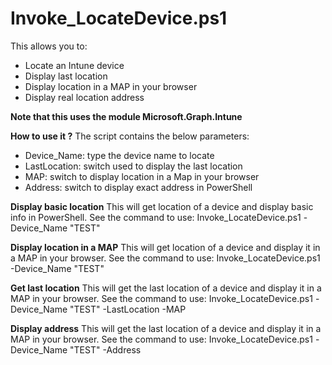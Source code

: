 # Invoke_LocateDevice.ps1
This allows you to:
- Locate an Intune device
- Display last location
- Display location in a MAP in your browser
- Display real location address

**Note that this uses the module Microsoft.Graph.Intune**

**How to use it ?**
The script contains the below parameters:
- Device_Name: type the device name to locate
- LastLocation: switch used to display the last location
- MAP: switch to display location in a Map in your browser
- Address: switch to display exact address in PowerShell

**Display basic location**
This will get location of a device and display basic info in PowerShell.
See the command to use: Invoke_LocateDevice.ps1 -Device_Name "TEST"

**Display location in a MAP**
This will get location of a device and display it in a MAP in your browser.
See the command to use: Invoke_LocateDevice.ps1 -Device_Name "TEST"

**Get last location**
This will get the last location of a device and display it in a MAP in your browser.
See the command to use: Invoke_LocateDevice.ps1 -Device_Name "TEST" -LastLocation -MAP

**Display address**
This will get the last location of a device and display it in a MAP in your browser.
See the command to use: Invoke_LocateDevice.ps1 -Device_Name "TEST" -Address
